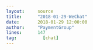 ```yaml
---
layout:     source 
title:      "2018-01-29-WeChat"
date:       2018-01-29 12:00:00
author:     "PaymentGroup"
lines:      147 
tag:		  [chat]
---
```

